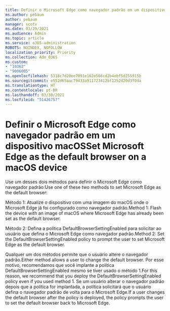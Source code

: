 ```yaml
---
title: Definir o Microsoft Edge como navegador padrão em um dispositivo macOS
ms.author: pebaum
author: pebaum
manager: scotv
ms.date: 03/29/2021
ms.audience: Admin
ms.topic: article
ms.service: o365-administration
ROBOTS: NOINDEX, NOFOLLOW
localization_priority: Priority
ms.collection: Adm_O365
ms.custom:
- "10362"
- "9006005"
ms.openlocfilehash: 5318c7d20ee7091e162e566cd2b4ebf5d255915b
ms.sourcegitcommit: e552d65aac79433a911723412bf1252d20d3f0da
ms.translationtype: HT
ms.contentlocale: pt-BR
ms.lasthandoff: 03/30/2021
ms.locfileid: "51426757"
---
```

# <a name="set-microsoft-edge-as-the-default-browser-on-a-macos-device"></a><span data-ttu-id="5df07-102">Definir o Microsoft Edge como navegador padrão em um dispositivo macOS</span><span class="sxs-lookup"><span data-stu-id="5df07-102">Set Microsoft Edge as the default browser on a macOS device</span></span>

<span data-ttu-id="5df07-103">Use um desses dois métodos para definir o Microsoft Edge como navegador padrão:</span><span class="sxs-lookup"><span data-stu-id="5df07-103">Use one of these two methods to set Microsoft Edge as the default browser:</span></span>

<span data-ttu-id="5df07-104">Método 1: Atualize o dispositivo com uma imagem do macOS onde o Microsoft Edge já foi configurado como navegador padrão.</span><span class="sxs-lookup"><span data-stu-id="5df07-104">Method 1: Flash the device with an image of macOS where Microsoft Edge has already been set as the default browser.</span></span>

<span data-ttu-id="5df07-105">Método 2: Defina a política DefaultBrowserSettingEnabled para solicitar ao usuário que defina o Microsoft Edge como navegador padrão.</span><span class="sxs-lookup"><span data-stu-id="5df07-105">Method 2: Set the DefaultBrowserSettingEnabled policy to prompt the user to set Microsoft Edge as the default browser.</span></span>

<span data-ttu-id="5df07-106">Qualquer um dos métodos permite que o usuário altere o navegador padrão.</span><span class="sxs-lookup"><span data-stu-id="5df07-106">Either method allows a user to change the default browser.</span></span> <span data-ttu-id="5df07-107">Por esse motivo, recomendamos que você implante a política DefaultBrowserSettingEnabled mesmo se tiver usado o método 1.</span><span class="sxs-lookup"><span data-stu-id="5df07-107">For this reason, we recommend that you deploy the DefaultBrowserSettingEnabled policy even if you used method 1.</span></span> <span data-ttu-id="5df07-108">Se um usuário alterar o navegador padrão depois que a política for implantada, a política solicitará que o usuário defina o navegador padrão de volta para o Microsoft Edge.</span><span class="sxs-lookup"><span data-stu-id="5df07-108">If a user changes the default browser after the policy is deployed, the policy prompts the user to set the default browser back to Microsoft Edge.</span></span>
